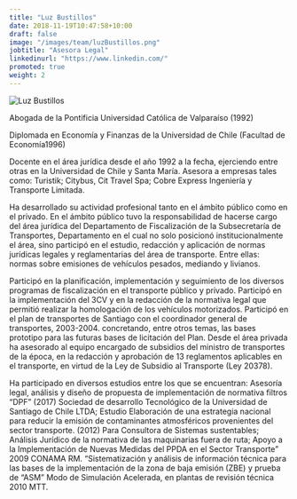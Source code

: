 ```yaml
---
title: "Luz Bustillos"
date: 2018-11-19T10:47:58+10:00
draft: false
image: "/images/team/luzBustillos.png"
jobtitle: "Asesora Legal"
linkedinurl: "https://www.linkedin.com/"
promoted: true
weight: 2
---
```

![Luz Bustillos](/images/team/luzBustillos.png)

Abogada de la Pontificia Universidad Católica de Valparaíso (1992)

Diplomada en Economía y Finanzas de la Universidad de Chile (Facultad de Economía1996) 

Docente en el área jurídica desde el año 1992 a la fecha, ejerciendo entre otras en la Universidad de Chile y Santa María. Asesora a empresas tales como: Turistik; Citybus, Cit Travel Spa; Cobre Express Ingeniería y Transporte Limitada. 

Ha desarrollado su actividad profesional tanto en el ámbito público como en el privado. En el ámbito público tuvo la responsabilidad de hacerse cargo del área jurídica del Departamento de Fiscalización de la Subsecretaría de Transportes, Departamento en el cual no solo posicionó institucionalmente el área, sino participó en el estudio, redacción y aplicación de normas jurídicas legales y reglamentarias del área de transporte. Entre ellas: normas sobre emisiones de vehículos pesados, mediando y livianos. 

Participó en la planificación, implementación y seguimiento de los diversos programas de fiscalización en el transporte público y privado. Participó en la implementación del 3CV y en la redacción de la normativa legal que permitió realizar la homologación de los vehículos motorizados. Participó en el plan de transportes de Santiago con el coordinador general de transportes, 2003-2004. concretando, entre otros temas, las bases prototipo para las futuras bases de licitación del Plan. Desde el área privada ha asesorado al equipo encargado de subsidios del ministro de transportes de la época, en la redacción y aprobación de 13 reglamentos aplicables en el transporte, en virtud de la Ley de Subsidio al Transporte (Ley 20378). 

Ha participado en diversos estudios entre los que se encuentran: Asesoría legal, análisis y diseño de propuesta de implementación de normativa filtros “DPF” (2017) Sociedad de desarrollo Tecnológico de la Universidad de Santiago de Chile LTDA; Estudio Elaboración de una estrategia nacional para reducir la emisión de contaminantes atmosféricos provenientes del sector transporte. (2012) Para Consultora de Sistemas sustentables; Análisis Jurídico de la normativa de las maquinarias fuera de ruta; Apoyo a la Implementación de Nuevas Medidas del PPDA en el Sector Transporte” 2009 CONAMA RM. “Sistematización y análisis de información técnica para las bases de la implementación de la zona de baja emisión (ZBE) y prueba de “ASM” Modo de Simulación Acelerada, en plantas de revisión técnica 2010 MTT. 